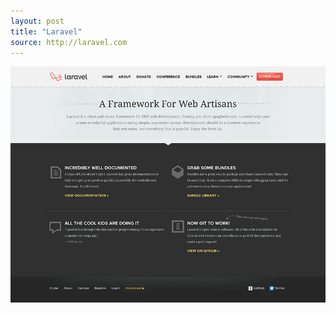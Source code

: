 ```yaml
---
layout: post
title: "Laravel"
source: http://laravel.com
---
```


<img src="/screenshots/laravel.jpg">
